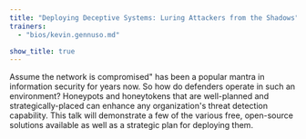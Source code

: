 ```yaml
---
title: "Deploying Deceptive Systems: Luring Attackers from the Shadows"
trainers:
  - "bios/kevin.gennuso.md"

show_title: true
---
```

Assume the network is compromised" has been a popular mantra in information security for years now.  So how do defenders operate in such an environment?  Honeypots and honeytokens that are well-planned and strategically-placed can enhance any organization's threat detection capability. This talk will demonstrate a few of the various free, open-source solutions available as well as a strategic plan for deploying them.

